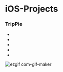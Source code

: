 # iOS-Projects

### TripPie
-
-
-
-
-
![ezgif com-gif-maker](https://user-images.githubusercontent.com/70451816/104248548-945ff200-541e-11eb-822b-ed60e8ad89a7.gif)
